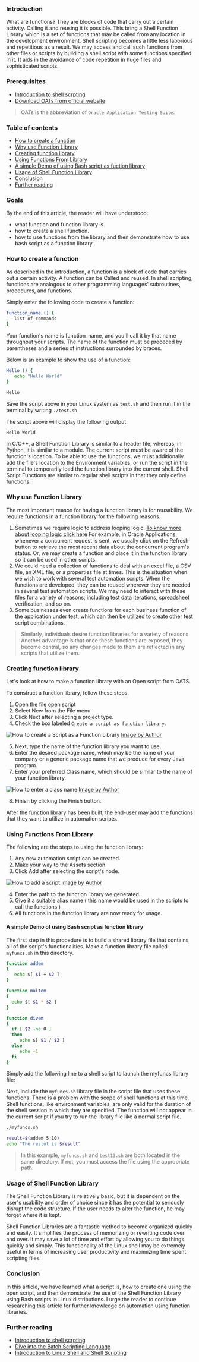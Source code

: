 
### Introduction
What are functions? They are blocks of code that carry out a certain activity. Calling it and reusing it is possible. This bring a Shell Function Library which is a set of functions that may be called from any location in the development environment. Shell scripting becomes a little less laborious and repetitious as a result. We may access and call such functions from other files or scripts by building a shell script with some functions specified in it. It aids in the avoidance of code repetition in huge files and sophisticated scripts.

### Prerequisites
- [Introduction to shell scrpting](https://www.section.io/engineering-education/introduction-to-shell-scripting/)
- [Download OATs from official website](https://www.oracle.com/enterprise-manager/downloads/oats-downloads.html)
> OATs is the abbreviation of `Oracle Application Testing Suite`.

### Table of contents
- [How to create a function](#how-to-create-a-function)
- [Why use Function Library](#why-use-function-library)
- [Creating function library](#creating-function-library)
- [Using Functions From Library](#using-functions-from-library)
- [A simple Demo of using Bash script as fuction library](a-simple-demo-of-using-bash-script-as-function-library)
- [Usage of Shell Function Library](#usage-of-shell-function-library)
- [Conclusion](#conclusion)
- [Further reading](#further-reading)

### Goals
By the end of this article, the reader will have understood:
-  what function and function library is.
- how to create a shell function.
- how to use functions from the library and then demonstrate how to use bash script as a function library.

### How to create a function
As described in the introduction, a function is a block of code that carries out a certain activity. A function can be Called and reused. In shell scripting, functions are analogous to other programming languages' subroutines, procedures, and functions.

Simply enter the following code to create a function:

```bash
function_name () { 
   list of commands
}
```

Your function's name is function_name, and you'll call it by that name throughout your scripts. The name of the function must be preceded by parentheses and a series of instructions surrounded by braces.

Below is an example to show the use of a function:

```bash
Hello () {
   echo "Hello World"
}

Hello
``` 
Save the script above in your Linux system as `test.sh` and then run it in the terminal by writing `./test.sh`

The script above will display the following output.

```bash
Hello World
```
In C/C++, a Shell Function Library is similar to a header file, whereas, in Python, it is similar to a module. The current script must be aware of the function's location. To be able to use the functions, we must additionally add the file's location to the Environment variables, or run the script in the terminal to temporarily load the function library into the current shell. Shell Script Functions are similar to regular shell scripts in that they only define functions.

### Why use Function Library

The most important reason for having a function library is for reusability. We require functions in a function library for the following reasons.

1. Sometimes we require logic to address looping logic. [To know more about looping logic click here](https://docs.oracle.com/cd/E13214_01/wli/docs102/bpguide/bpguideWhile.html) For example, in Oracle Applications, whenever a concurrent request is sent, we usually click on the Refresh button to retrieve the most recent data about the concurrent program's status. Or, we may create a function and place it in the function library so it can be used in other scripts.
2. We could need a collection of functions to deal with an excel file, a CSV file, an XML file, or a properties file at times. This is the situation when we wish to work with  several test automation scripts.  When the functions are developed, they can be reused wherever they are needed in several test automation scripts. We may need to interact with these files for a variety of reasons, including test data iterations, spreadsheet verification, and so on.
3. Some businesses even create functions for each business function of the application under test, which can then be utilized to create other test script combinations.

> Similarly, individuals desire function libraries for a variety of reasons. Another advantage is that once these functions are exposed, they become central, so any changes made to them are reflected in any scripts that utilize them.
             
### Creating function library
Let's look at how to make a function library with an Open script from OATS.

To construct a function library, follow these steps.

1. Open the file open script
2. Select New from the File menu.
3. Click Next after selecting a project type.
4. Check the box labeled `Create a script as function library`.

![How to create a Script as a Function Library](/engineering-education/shell-script-to-demonstrate-the-use-of-Shell-function-library/create_script_as_function_library.png)
[Image by Author]()

5. Next, type the name of the function library you want to use.
6. Enter the desired package name, which may be the name of your company or a generic package name that we produce for every Java program.
7. Enter your preferred Class name, which should be similar to the name of your function library.

![How to enter a class name](/engineering-education/shell-script-to-demonstrate-the-use-of-shell-function-library/class_name_entry.png)
[Image by Author]()

8. Finish by clicking the Finish button.

After the function library has been built, the end-user may add the functions that they want to utilize in automation scripts.

### Using Functions From Library
The following are the steps to using the function library:
1. Any new automation script can be created.
2. Make your way to the Assets section.
3. Click Add after selecting the script's node.

![How to add a script](/engineering-education/shell-script-to-demonstrate-the-use-of-shell-function-library/adding_scripts_node.png)
[Image by Author]()

4. Enter the path to the function library we generated.
5. Give it a suitable alias name ( this name would be used in the scripts to call the functions )
6. All functions in the function library are now ready for usage.

#### A simple Demo of using Bash script as function library
The first step in this procedure is to build a shared library file that contains all of the script's functionalities. Make a function library file called `myfuncs.sh` in this directory.

```bash
function addem
{
   echo $[ $1 + $2 ]
}

function multem
{
  echo $[ $1 * $2 ]
}

function divem
{
  if [ $2 -ne 0 ]
  then
     echo $[ $1 / $2 ] 
  else
     echo -1 
  fi
}
```
Simply add the following line to a shell script to launch the myfuncs library file:

Next, include the `myfuncs.sh` library file in the script file that uses these functions. There is a problem with the scope of shell functions at this time. Shell functions, like environment variables, are only valid for the duration of the shell session in which they are specified. The function will not appear in the current script if you try to run the library file like a normal script file.

```bash
./myfuncs.sh

result=$(addem 5 10)
echo "The reslut is $result"
```
> In this example, `myfuncs.sh` and `test13.sh` are both located in the same directory. If not, you must access the file using the appropriate path.


### Usage of Shell Function Library
The Shell Function Library is relatively basic, but it is dependent on the user's usability and order of choice since it has the potential to seriously disrupt the code structure. If the user needs to alter the function, he may forget where it is kept. 

Shell Function Libraries are a fantastic method to become organized quickly and easily. It simplifies the process of memorizing or rewriting code over and over. It may save a lot of time and effort by allowing you to do things quickly and simply. This functionality of the Linux shell may be extremely useful in terms of increasing user productivity and maximizing time spent scripting files.


### Conclusion
In this article, we have learned what a script is, how to create one using the open script, and then demonstrate the use of the Shell Function Library using Bash scripts in Linux distributions. I urge the reader to continue researching this article for further knowledge on automation using function libraries.

### Further reading
- [Introduction to shell scrpting](https://www.section.io/engineering-education/introduction-to-shell-scripting/)
- [Dive into the Batch Scripting Language](https://www.section.io/engineering-education/dive-into-batch-scripting-language/)
- [Introduction to Linux Shell and Shell Scripting](https://www.section.io/engineering-education/introduction-to-linux-shell-and-shell-scripting/)
